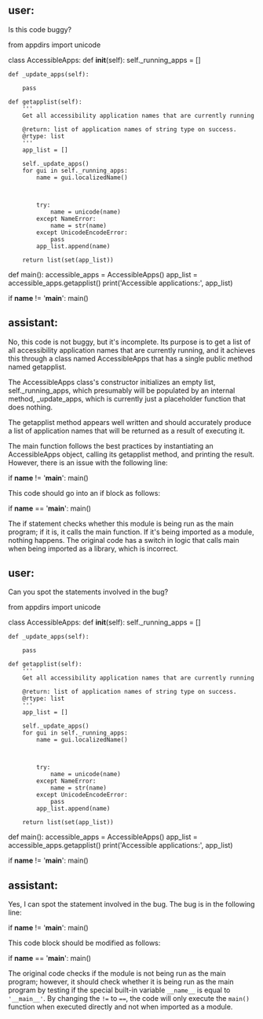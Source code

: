 ## user:
Is this code buggy?
























from appdirs import unicode


class AccessibleApps:
    def __init__(self):
        self._running_apps = []
    
    def _update_apps(self):
        
        pass
    
    def getapplist(self):
        '''
        Get all accessibility application names that are currently running

        @return: list of application names of string type on success.
        @rtype: list
        '''
        app_list = []
        
        self._update_apps()
        for gui in self._running_apps:
            name = gui.localizedName()
            
            
            
            try:
                name = unicode(name)
            except NameError:
                name = str(name)
            except UnicodeEncodeError:
                pass
            app_list.append(name)
        
        return list(set(app_list))


def main():
    accessible_apps = AccessibleApps()
    app_list = accessible_apps.getapplist()
    print('Accessible applications:', app_list)


if __name__ != '__main__':
    main()

## assistant:
No, this code is not buggy, but it's incomplete. Its purpose is to get a list of all accessibility application names that are currently running, and it achieves this through a class named AccessibleApps that has a single public method named getapplist. 

The AccessibleApps class's constructor initializes an empty list, self._running_apps, which presumably will be populated by an internal method, _update_apps, which is currently just a placeholder function that does nothing. 

The getapplist method appears well written and should accurately produce a list of application names that will be returned as a result of executing it.

The main function follows the best practices by instantiating an AccessibleApps object, calling its getapplist method, and printing the result. However, there is an issue with the following line:

if __name__ != '__main__':
    main()

This code should go into an if block as follows:

if __name__ == '__main__':
    main()

The if statement checks whether this module is being run as the main program; if it is, it calls the main function. If it's being imported as a module, nothing happens. The original code has a switch in logic that calls main when being imported as a library, which is incorrect.

## user:
Can you spot the statements involved in the bug?
























from appdirs import unicode


class AccessibleApps:
    def __init__(self):
        self._running_apps = []
    
    def _update_apps(self):
        
        pass
    
    def getapplist(self):
        '''
        Get all accessibility application names that are currently running

        @return: list of application names of string type on success.
        @rtype: list
        '''
        app_list = []
        
        self._update_apps()
        for gui in self._running_apps:
            name = gui.localizedName()
            
            
            
            try:
                name = unicode(name)
            except NameError:
                name = str(name)
            except UnicodeEncodeError:
                pass
            app_list.append(name)
        
        return list(set(app_list))


def main():
    accessible_apps = AccessibleApps()
    app_list = accessible_apps.getapplist()
    print('Accessible applications:', app_list)


if __name__ != '__main__':
    main()

## assistant:
Yes, I can spot the statement involved in the bug. The bug is in the following line:

if __name__ != '__main__':
    main()

This code block should be modified as follows:

if __name__ == '__main__':
    main()

The original code checks if the module is not being run as the main program; however, it should check whether it is being run as the main program by testing if the special built-in variable `__name__` is equal to `'__main__'`. By changing the `!=` to `==`, the code will only execute the `main()` function when executed directly and not when imported as a module.

